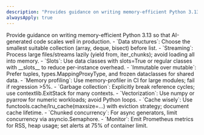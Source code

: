 ```yaml
---
description: "Provides guidance on writing memory-efficient Python 3.13 so that AI-generated code scales well in production."
alwaysApply: true
---
```

<memory-efficiency>
<title>Memory-Efficient Python 3.13</title>
<overview>Provide guidance on writing memory-efficient Python 3.13 so that AI-generated code scales well in production.</overview>
<rules>
    - `Data structures`: Choose the smallest suitable collection (array, deque, bisect) before list.
    - `Streaming`: Process large files/streams lazily (yield from, iter_chunks); avoid loading all into memory.
    - `Slots`: Use data classes with slots=True or regular classes with __slots__ to reduce per-instance overhead.
    - `Immutable over mutable`: Prefer tuples, types.MappingProxyType, and frozen dataclasses for shared data.
    - `Memory profiling`: Use memory-profiler in CI for large modules; fail if regression >5%.
    - `Garbage collection`: Explicitly break reference cycles; use contextlib.ExitStack for many contexts.
    - `Vectorization`: Use numpy or pyarrow for numeric workloads; avoid Python loops.
    - `Cache wisely`: Use functools.cache/lru_cache(maxsize=…) with eviction strategy; document cache lifetime.
    - `Chunked concurrency`: For async generators, limit concurrency via asyncio.Semaphore.
    - `Monitor`: Emit Prometheus metrics for RSS, heap usage; set alerts at 75% of container limit.
</rules>
</memory-efficiency>